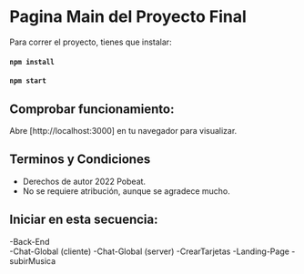 # Pagina Main del Proyecto Final

Para correr el proyecto, tienes que instalar:

#### `npm install`

#### `npm start`


## Comprobar funcionamiento: 

Abre [http://localhost:3000] en tu navegador para visualizar.


## Terminos y Condiciones

- Derechos de autor 2022 Pobeat.
- No se requiere atribución, aunque se agradece mucho.

## Iniciar en esta secuencia:
-Back-End  
-Chat-Global (cliente)
-Chat-Global (server)
-CrearTarjetas
-Landing-Page
-subirMusica


